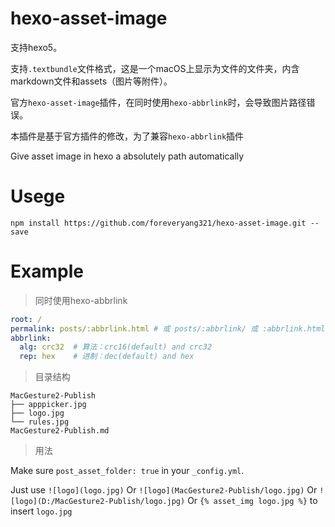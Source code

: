 # hexo-asset-image

支持hexo5。

支持`.textbundle`文件格式，这是一个macOS上显示为文件的文件夹，内含markdown文件和assets（图片等附件）。

官方`hexo-asset-image`插件，在同时使用`hexo-abbrlink`时，会导致图片路径错误。

本插件是基于官方插件的修改，为了兼容`hexo-abbrlink`插件

Give asset image in hexo a absolutely path automatically

# Usege

```shell
npm install https://github.com/foreveryang321/hexo-asset-image.git --save
```

# Example

> 同时使用hexo-abbrlink

```yaml
root: /
permalink: posts/:abbrlink.html # 或 posts/:abbrlink/ 或 :abbrlink.html 或 :abbrlink/ ， 只要结尾是 :abbrlink.html 或 :abbrlink/ 皆支持
abbrlink:
  alg: crc32  # 算法：crc16(default) and crc32
  rep: hex    # 进制：dec(default) and hex
```

> 目录结构

```shell
MacGesture2-Publish
├── apppicker.jpg
├── logo.jpg
└── rules.jpg
MacGesture2-Publish.md
```

> 用法

Make sure `post_asset_folder: true` in your `_config.yml`.

Just use `![logo](logo.jpg)` Or `![logo](MacGesture2-Publish/logo.jpg)` Or `![logo](D:/MacGesture2-Publish/logo.jpg)` Or `{% asset_img logo.jpg %}` to insert `logo.jpg`
